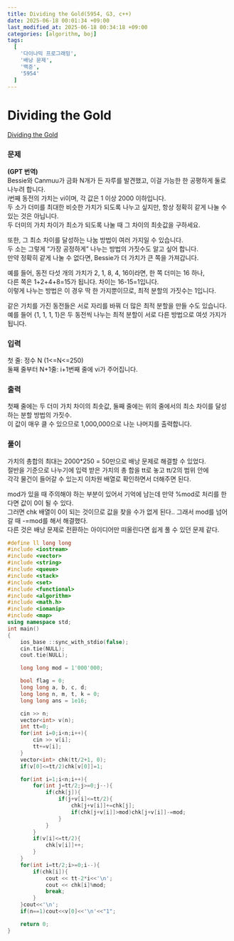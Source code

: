 ```yaml
---
title: Dividing the Gold(5954, G3, c++)
date: 2025-06-18 00:01:34 +09:00
last_modified_at: 2025-06-18 00:34:18 +09:00
categories: [algorithm, boj]
tags:
  [
    '다이나믹 프로그래밍',
    '배낭 문제',
    '백준',
    '5954'
  ]
---
```

# **Dividing the Gold**

[Dividing the Gold](https://www.acmicpc.net/problem/5954)

### 문제 
**(GPT 번역)**<br>
Bessie와 Canmuu가 금화 N개가 든 자루를 발견했고, 이걸 가능한 한 공평하게 둘로 나누려 합니다.<br>
i번째 동전의 가치는 vi이며, 각 값은 1 이상 2000 이하입니다.<br>
두 소가 더미를 최대한 비슷한 가치가 되도록 나누고 싶지만, 항상 정확히 같게 나눌 수 있는 것은 아닙니다.<br>
두 더미의 가치 차이가 최소가 되도록 나눌 때 그 차이의 최솟값을 구하세요.

또한, 그 최소 차이를 달성하는 나눔 방법이 여러 가지일 수 있습니다.<br>
두 소는 그렇게 “가장 공정하게” 나누는 방법의 가짓수도 알고 싶어 합니다.<br>
만약 정확히 같게 나눌 수 없다면, Bessie가 더 가치가 큰 쪽을 가져갑니다.

예를 들어, 동전 다섯 개의 가치가 2, 1, 8, 4, 16이라면, 한 쪽 더미는 16 하나,<br>
다른 쪽은 1+2+4+8=15가 됩니다. 차이는 16-15=1입니다.<br>
이렇게 나누는 방법은 이 경우 딱 한 가지뿐이므로, 최적 분할의 가짓수는 1입니다.

같은 가치를 가진 동전들은 서로 자리를 바꿔 더 많은 최적 분할을 만들 수도 있습니다.<br>
예를 들어 {1, 1, 1, 1}은 두 동전씩 나누는 최적 분할이 서로 다른 방법으로 여섯 가지가 됩니다.

### 입력
첫 줄: 정수 N (1<=N<=250)<br>
둘째 줄부터 N+1줄: i+1번째 줄에 vi가 주어집니다.

### 출력
첫째 줄에는 두 더미 가치 차이의 최솟값, 둘째 줄에는 위의 줄에서의 최소 차이를 달성하는 분할 방법의 가짓수.<br>
이 값이 매우 클 수 있으므로 1,000,000으로 나눈 나머지를 출력합니다.

### 풀이
가치의 총합의 최대는 2000*250 = 50만으로 배낭 문제로 해결할 수 있었다.<br>
절반을 기준으로 나누기에 입력 받은 가치의 총 합을 tt로 놓고 tt/2의 범위 안에<br>
각각 물건이 들어갈 수 있는지 이차원 배열로 확인하면서 더해주면 된다.<br>

mod가 있을 때 주의해야 하는 부분이 있어서 기억에 남는데 만약 %mod로 처리를 한다면 값이 0이 될 수 있다.<br>
그러면 chk 배열이 0이 되는 것이므로 값을 찾을 수가 없게 된다.. 그래서 mod를 넘어갈 때 -=mod를 해서 해결했다.<br>
다른 것은 배낭 문제로 전환하는 아이디어만 떠올린다면 쉽게 풀 수 있던 문제 같다.

```c++
#define ll long long
#include <iostream>
#include <vector>
#include <string>
#include <queue>
#include <stack>
#include <set>
#include <functional>
#include <algorithm>
#include <math.h>
#include <iomanip>
#include <map>
using namespace std;
int main()
{
    ios_base ::sync_with_stdio(false);
    cin.tie(NULL);
    cout.tie(NULL);

    long long mod = 1'000'000;

    bool flag = 0;
    long long a, b, c, d;
    long long n, m, t, k = 0;
    long long ans = 1e16;

    cin >> n;
    vector<int> v(n);
    int tt=0;
    for(int i=0;i<n;i++){
        cin >> v[i];
        tt+=v[i];
    }
    vector<int> chk(tt/2+1, 0);
    if(v[0]<=tt/2)chk[v[0]]=1;

    for(int i=1;i<n;i++){
        for(int j=tt/2;j>=0;j--){
            if(chk[j]){
                if(j+v[i]<=tt/2){
                    chk[j+v[i]]+=chk[j];
                    if(chk[j+v[i]]>mod)chk[j+v[i]]-=mod;   
                }
            }
        }
        if(v[i]<=tt/2){
            chk[v[i]]++;
        }
    }
    for(int i=tt/2;i>=0;i--){
        if(chk[i]){
            cout << tt-2*i<<'\n';
            cout << chk[i]%mod;
            break;
        }
    }cout<<'\n';
    if(n==1)cout<<v[0]<<'\n'<<"1";

    return 0;
}
```